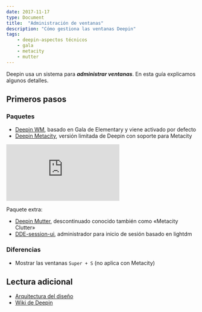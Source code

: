 ```yaml
---
date: 2017-11-17
type: Document
title:  "Administración de ventanas"
description: "Cómo gestiona las ventanas Deepin"
tags:
    - deepin-aspectos técnicos
    - gala
    - metacity
    - mutter
---
```


Deepin usa un sistema para ***administrar ventanas***. En esta guía explicamos algunos detalles.

## Primeros pasos
### Paquetes
* [Deepin WM](https://github.com/linuxdeepin/deepin-wm), basado en Gala de Elementary y viene activado por defecto
* [Deepin Metacity](https://github.com/linuxdeepin/deepin-metacity), versión limitada de Deepin con soporte para Metacity

<div class="video_wrapper">
	<iframe src="https://www.youtube.com/embed/WO0J1QcYe54?rel=0&modestbranding=1&showinfo=0" frameborder="0" allowfullscreen></iframe>
</div>

Paquete extra:
* [Deepin Mutter](https://github.com/linuxdeepin/deepin-mutter), descontinuado conocido también como «Metacity Clutter»
* [DDE-session-ui](https://github.com/linuxdeepin/dde-session-ui/tree/master/lightdm-deepin-greeter), administrador para inicio de sesión basado en lightdm

### Diferencias
* Mostrar las ventanas `Super + S` (no aplica con Metacity)

## Lectura adicional
* [Arquitectura del diseño](https://www.deepin.org/es/developer-community/architectural-design/)
* [Wiki de Deepin](https://wiki.deepin.org/index.php?title=Deepin_Desktop_Environment)
